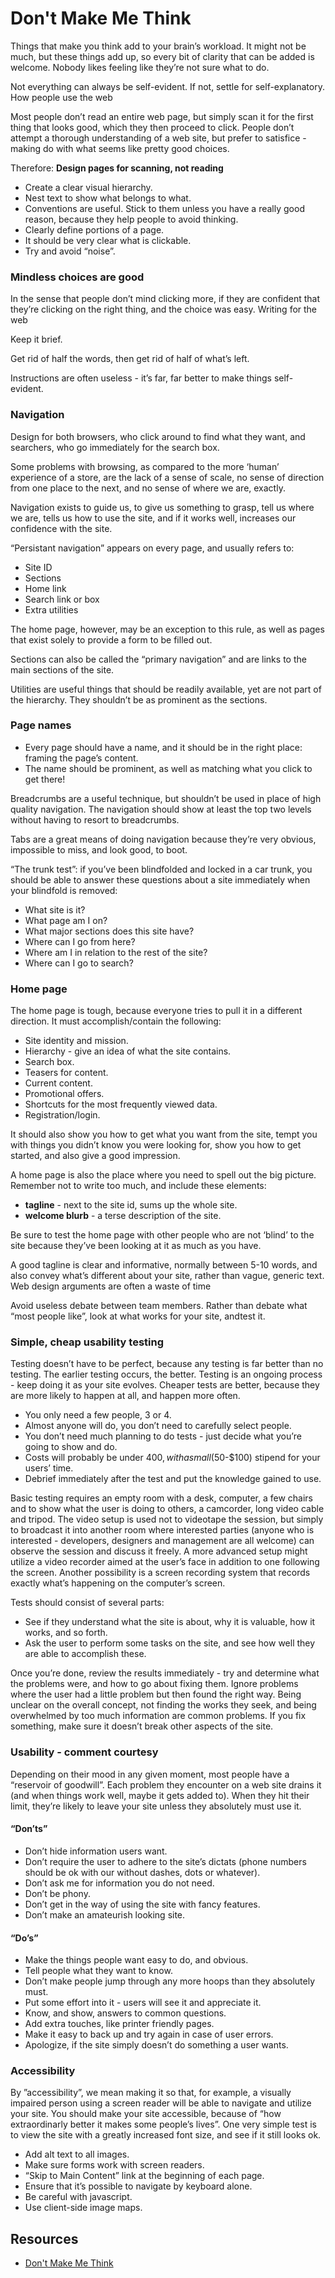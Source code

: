# Don't Make Me Think

Things that make you think add to your brain’s workload. It might not be much, but these things add up, so every bit of clarity that can be added is welcome. Nobody likes feeling like they’re not sure what to do.

Not everything can always be self-evident. If not, settle for self-explanatory.
How people use the web

Most people don’t read an entire web page, but simply scan it for the first thing that looks good, which they then proceed to click. People don’t attempt a thorough understanding of a web site, but prefer to satisfice - making do with what seems like pretty good choices.

Therefore:
**Design pages for scanning, not reading**

* Create a clear visual hierarchy.
* Nest text to show what belongs to what.
* Conventions are useful. Stick to them unless you have a really good reason, because they help people to avoid thinking.
* Clearly define portions of a page.
* It should be very clear what is clickable.
* Try and avoid “noise”.

### Mindless choices are good

In the sense that people don’t mind clicking more, if they are confident that they’re clicking on the right thing, and the choice was easy.
Writing for the web

Keep it brief.

Get rid of half the words, then get rid of half of what’s left.

Instructions are often useless - it’s far, far better to make things self-evident.

### Navigation

Design for both browsers, who click around to find what they want, and searchers, who go immediately for the search box.

Some problems with browsing, as compared to the more ‘human’ experience of a store, are the lack of a sense of scale, no sense of direction from one place to the next, and no sense of where we are, exactly.

Navigation exists to guide us, to give us something to grasp, tell us where we are, tells us how to use the site, and if it works well, increases our confidence with the site.

“Persistant navigation” appears on every page, and usually refers to:

* Site ID
* Sections
* Home link
* Search link or box
* Extra utilities

The home page, however, may be an exception to this rule, as well as pages that exist solely to provide a form to be filled out.

Sections can also be called the “primary navigation” and are links to the main sections of the site.

Utilities are useful things that should be readily available, yet are not part of the hierarchy. They shouldn’t be as prominent as the sections.

### Page names

* Every page should have a name, and it should be in the right place: framing the page’s content.
* The name should be prominent, as well as matching what you click to get there!

Breadcrumbs are a useful technique, but shouldn’t be used in place of high quality navigation. The navigation should show at least the top two levels without having to resort to breadcrumbs.

Tabs are a great means of doing navigation because they’re very obvious, impossible to miss, and look good, to boot.

“The trunk test”: if you’ve been blindfolded and locked in a car trunk, you should be able to answer these questions about a site immediately when your blindfold is removed:

* What site is it?
* What page am I on?
* What major sections does this site have?
* Where can I go from here?
* Where am I in relation to the rest of the site?
* Where can I go to search?

### Home page

The home page is tough, because everyone tries to pull it in a different direction. It must accomplish/contain the following:

* Site identity and mission.
* Hierarchy - give an idea of what the site contains.
* Search box.
* Teasers for content.
* Current content.
* Promotional offers.
* Shortcuts for the most frequently viewed data.
* Registration/login.

It should also show you how to get what you want from the site, tempt you with things you didn’t know you were looking for, show you how to get started, and also give a good impression.

A home page is also the place where you need to spell out the big picture. Remember not to write too much, and include these elements:

* **tagline** - next to the site id, sums up the whole site.
* **welcome blurb** - a terse description of the site.

Be sure to test the home page with other people who are not ‘blind’ to the site because they’ve been looking at it as much as you have.

A good tagline is clear and informative, normally between 5-10 words, and also convey what’s different about your site, rather than vague, generic text.
Web design arguments are often a waste of time

Avoid useless debate between team members. Rather than debate what “most people like”, look at what works for your site, andtest it.

### Simple, cheap usability testing

Testing doesn’t have to be perfect, because any testing is far better than no testing. The earlier testing occurs, the better. Testing is an ongoing process - keep doing it as your site evolves. Cheaper tests are better, because they are more likely to happen at all, and happen more often.

* You only need a few people, 3 or 4.
* Almost anyone will do, you don’t need to carefully select people.
* You don’t need much planning to do tests - just decide what you’re going to show and do.
* Costs will probably be under $400, with a small ($50-$100) stipend for your users’ time.
* Debrief immediately after the test and put the knowledge gained to use.

Basic testing requires an empty room with a desk, computer, a few chairs and to show what the user is doing to others, a camcorder, long video cable and tripod. The video setup is used not to videotape the session, but simply to broadcast it into another room where interested parties (anyone who is interested - developers, designers and management are all welcome) can observe the session and discuss it freely. A more advanced setup might utilize a video recorder aimed at the user’s face in addition to one following the screen. Another possibility is a screen recording system that records exactly what’s happening on the computer’s screen.

Tests should consist of several parts:

* See if they understand what the site is about, why it is valuable, how it works, and so forth.
* Ask the user to perform some tasks on the site, and see how well they are able to accomplish these.

Once you’re done, review the results immediately - try and determine what the problems were, and how to go about fixing them. Ignore problems where the user had a little problem but then found the right way. Being unclear on the overall concept, not finding the works they seek, and being overwhelmed by too much information are common problems. If you fix something, make sure it doesn’t break other aspects of the site.

### Usability - comment courtesy

Depending on their mood in any given moment, most people have a “reservoir of goodwill”. Each problem they encounter on a web site drains it (and when things work well, maybe it gets added to). When they hit their limit, they’re likely to leave your site unless they absolutely must use it.

#### “Don’ts”

* Don’t hide information users want.
* Don’t require the user to adhere to the site’s dictats (phone numbers should be ok with our without dashes, dots or whatever).
* Don’t ask me for information you do not need.
* Don’t be phony.
* Don’t get in the way of using the site with fancy features.
* Don’t make an amateurish looking site.

#### “Do’s”

* Make the things people want easy to do, and obvious.
* Tell people what they want to know.
* Don’t make people jump through any more hoops than they absolutely must.
* Put some effort into it - users will see it and appreciate it.
* Know, and show, answers to common questions.
* Add extra touches, like printer friendly pages.
* Make it easy to back up and try again in case of user errors.
* Apologize, if the site simply doesn’t do something a user wants.

### Accessibility

By ”accessibility”, we mean making it so that, for example, a visually impaired person using a screen reader will be able to navigate and utilize your site. You should make your site accessible, because of “how extraordinarly better it makes some people’s lives”. One very simple test is to view the site with a greatly increased font size, and see if it still looks ok.

* Add alt text to all images.
* Make sure forms work with screen readers.
* “Skip to Main Content” link at the beginning of each page.
* Ensure that it’s possible to navigate by keyboard alone.
* Be careful with javascript.
* Use client-side image maps.

## Resources

* [Don't Make Me Think](https://www.amazon.com/Dont-Make-Think-Revisited-Usability/dp/0321965515)
